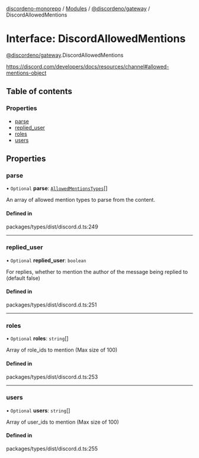 [discordeno-monorepo](../README.md) / [Modules](../modules.md) / [@discordeno/gateway](../modules/discordeno_gateway.md) / DiscordAllowedMentions

# Interface: DiscordAllowedMentions

[@discordeno/gateway](../modules/discordeno_gateway.md).DiscordAllowedMentions

https://discord.com/developers/docs/resources/channel#allowed-mentions-object

## Table of contents

### Properties

- [parse](discordeno_gateway.DiscordAllowedMentions.md#parse)
- [replied_user](discordeno_gateway.DiscordAllowedMentions.md#replied_user)
- [roles](discordeno_gateway.DiscordAllowedMentions.md#roles)
- [users](discordeno_gateway.DiscordAllowedMentions.md#users)

## Properties

### parse

• `Optional` **parse**: [`AllowedMentionsTypes`](../enums/discordeno_gateway.AllowedMentionsTypes.md)[]

An array of allowed mention types to parse from the content.

#### Defined in

packages/types/dist/discord.d.ts:249

---

### replied_user

• `Optional` **replied_user**: `boolean`

For replies, whether to mention the author of the message being replied to (default false)

#### Defined in

packages/types/dist/discord.d.ts:251

---

### roles

• `Optional` **roles**: `string`[]

Array of role_ids to mention (Max size of 100)

#### Defined in

packages/types/dist/discord.d.ts:253

---

### users

• `Optional` **users**: `string`[]

Array of user_ids to mention (Max size of 100)

#### Defined in

packages/types/dist/discord.d.ts:255
